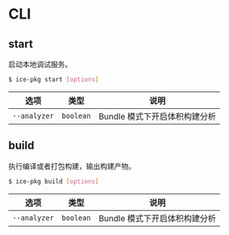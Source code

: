 # CLI

## start

启动本地调试服务。

```bash
$ ice-pkg start [options]
```
|     选项     |   类型    | 说明                          |
| :----------: | :-------: | ----------------------------- |
| `--analyzer` | `boolean` | Bundle 模式下开启体积构建分析 |


## build

执行编译或者打包构建，输出构建产物。


```bash
$ ice-pkg build [options]
```

|     选项     |   类型    | 说明                          |
| :----------: | :-------: | ----------------------------- |
| `--analyzer` | `boolean` | Bundle 模式下开启体积构建分析 |

